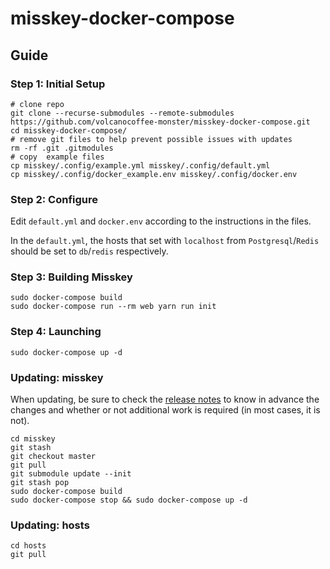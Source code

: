 # misskey-docker-compose

## Guide
### Step 1: Initial Setup
```
# clone repo
git clone --recurse-submodules --remote-submodules https://github.com/volcanocoffee-monster/misskey-docker-compose.git
cd misskey-docker-compose/
# remove git files to help prevent possible issues with updates
rm -rf .git .gitmodules
# copy  example files
cp misskey/.config/example.yml misskey/.config/default.yml
cp misskey/.config/docker_example.env misskey/.config/docker.env

```
### Step 2: Configure
Edit `default.yml` and `docker.env` according to the instructions in the files.

In the `default.yml`, the hosts that set with `localhost` from `Postgresql`/`Redis` should be set to `db`/`redis` respectively.
### Step 3: Building Misskey
```
sudo docker-compose build
sudo docker-compose run --rm web yarn run init

```
### Step 4: Launching
```
sudo docker-compose up -d
```
### Updating: misskey
When updating, be sure to check the [release notes](https://github.com/misskey-dev/misskey/blob/master/CHANGELOG.md) to know in advance the changes and whether or not additional work is required (in most cases, it is not).
```
cd misskey
git stash
git checkout master
git pull
git submodule update --init
git stash pop
sudo docker-compose build
sudo docker-compose stop && sudo docker-compose up -d
```
### Updating: hosts
```
cd hosts
git pull
```
